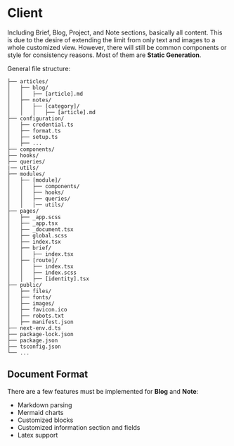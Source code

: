 # Client

Including Brief, Blog, Project, and Note sections, basically all content. This is due to the desire of extending the limit from only text and images to a whole customized view. However, there will still be common components or style for consistency reasons. Most of them are **Static Generation**.

General file structure:

```
├── articles/
│   ├── blog/
│   │   ├── [article].md
│   ├── notes/
│   │   ├── [category]/
│   │   │   ├── [article].md
├── configuration/
│   ├── credential.ts
│   ├── format.ts
│   ├── setup.ts
│   ├── ...
├── components/
├── hooks/
├── queries/
|── utils/
├── modules/
│   ├── [module]/
│   │   ├── components/
│   │   ├── hooks/
│   │   ├── queries/
│   │   |── utils/
├── pages/
│   ├── _app.scss
│   ├── _app.tsx
│   ├── _document.tsx
│   ├── global.scss
│   ├── index.tsx
│   ├── brief/
│   │   ├── index.tsx
│   ├── [route]/
│   │   ├── index.tsx
│   │   ├── index.scss
│   │   ├── [identity].tsx
├── public/
│   ├── files/
│   ├── fonts/
│   ├── images/
│   ├── favicon.ico
│   ├── robots.txt
│   ├── manifest.json
├── next-env.d.ts
├── package-lock.json
├── package.json
├── tsconfig.json
└── ...
```

## Document Format

There are a few features must be implemented for **Blog** and **Note**:

- Markdown parsing
- Mermaid charts
- Customized blocks
- Customized information section and fields
- Latex support
